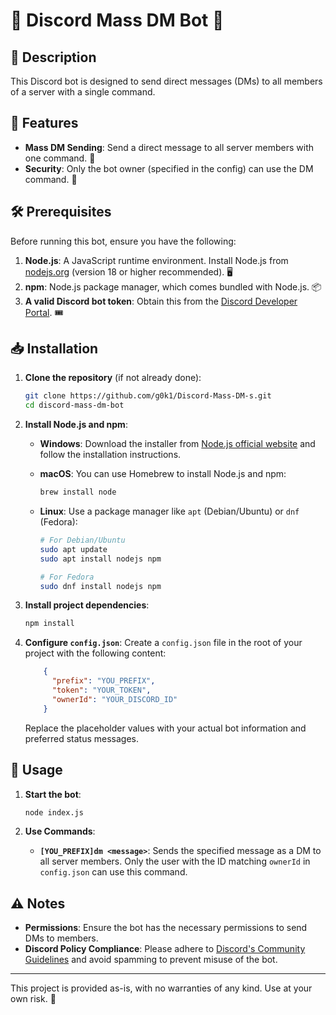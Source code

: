 # 🎉 Discord Mass DM Bot 🎉

## 📜 Description

This Discord bot is designed to send direct messages (DMs) to all members of a server with a single command.

## 🚀 Features

- **Mass DM Sending**: Send a direct message to all server members with one command. 📩
- **Security**: Only the bot owner (specified in the config) can use the DM command. 🔐

## 🛠️ Prerequisites

Before running this bot, ensure you have the following:

1. **Node.js**: A JavaScript runtime environment. Install Node.js from [nodejs.org](https://nodejs.org/) (version 18 or higher recommended). 🖥️
2. **npm**: Node.js package manager, which comes bundled with Node.js. 📦
3. **A valid Discord bot token**: Obtain this from the [Discord Developer Portal](https://discord.com/developers/applications). 🎟️

## 📥 Installation

1. **Clone the repository** (if not already done):
    ```bash
    git clone https://github.com/g0k1/Discord-Mass-DM-s.git
    cd discord-mass-dm-bot
    ```

2. **Install Node.js and npm**:

   - **Windows**:
     Download the installer from [Node.js official website](https://nodejs.org/) and follow the installation instructions.

   - **macOS**:
     You can use Homebrew to install Node.js and npm:
     ```bash
     brew install node
     ```

   - **Linux**:
     Use a package manager like `apt` (Debian/Ubuntu) or `dnf` (Fedora):
     ```bash
     # For Debian/Ubuntu
     sudo apt update
     sudo apt install nodejs npm
     
     # For Fedora
     sudo dnf install nodejs npm
     ```

3. **Install project dependencies**:
    ```bash
    npm install
    ```

4. **Configure `config.json`**:
    Create a `config.json` file in the root of your project with the following content:
    ```json
        {
          "prefix": "YOU_PREFIX", 
          "token": "YOUR_TOKEN",
          "ownerId": "YOUR_DISCORD_ID"
        }
    ```
    Replace the placeholder values with your actual bot information and preferred status messages.

## 🚀 Usage

1. **Start the bot**:
    ```bash
    node index.js
    ```

2. **Use Commands**:
    - **`[YOU_PREFIX]dm <message>`**: Sends the specified message as a DM to all server members. Only the user with the ID matching `ownerId` in `config.json` can use this command.

## ⚠️ Notes

- **Permissions**: Ensure the bot has the necessary permissions to send DMs to members.
- **Discord Policy Compliance**: Please adhere to [Discord's Community Guidelines](https://discord.com/guidelines) and avoid spamming to prevent misuse of the bot.

---

This project is provided as-is, with no warranties of any kind. Use at your own risk. 🚀
